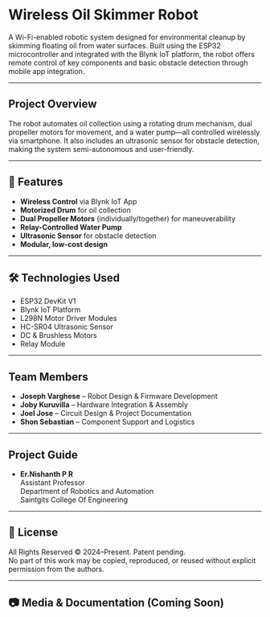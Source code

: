 #  Wireless Oil Skimmer Robot

A Wi-Fi-enabled robotic system designed for environmental cleanup by skimming floating oil from water surfaces. Built using the ESP32 microcontroller and integrated with the Blynk IoT platform, the robot offers remote control of key components and basic obstacle detection through mobile app integration.

---

##  Project Overview

The robot automates oil collection using a rotating drum mechanism, dual propeller motors for movement, and a water pump—all controlled wirelessly via smartphone. It also includes an ultrasonic sensor for obstacle detection, making the system semi-autonomous and user-friendly.

---

## 🔧 Features

-  **Wireless Control** via Blynk IoT App  
-  **Motorized Drum** for oil collection  
-  **Dual Propeller Motors** (individually/together) for maneuverability  
-  **Relay-Controlled Water Pump**  
-  **Ultrasonic Sensor** for obstacle detection  
-  **Modular, low-cost design**

---

## 🛠️ Technologies Used

- ESP32 DevKit V1  
- Blynk IoT Platform  
- L298N Motor Driver Modules  
- HC-SR04 Ultrasonic Sensor  
- DC & Brushless Motors  
- Relay Module

---

## Team Members

- **Joseph Varghese** – Robot Design & Firmware Development  
- **Joby Kuruvilla** – Hardware Integration & Assembly  
- **Joel Jose** – Circuit Design & Project Documentation  
- **Shon Sebastian** – Component Support and Logistics
---

## Project Guide

- **Er.Nishanth P R**  
  Assistant Professor    
  Department of Robotics and Automation  
  Saintgits College Of Engineering 

---

## 📢 License

All Rights Reserved © 2024–Present. Patent pending.  
No part of this work may be copied, reproduced, or reused without explicit permission from the authors.

---

## 📷 Media & Documentation (Coming Soon)




